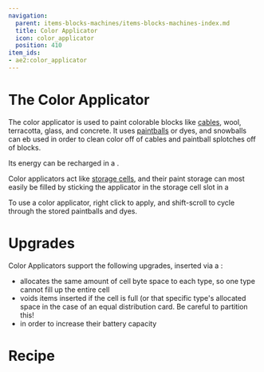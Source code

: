 ```yaml
---
navigation:
  parent: items-blocks-machines/items-blocks-machines-index.md
  title: Color Applicator
  icon: color_applicator
  position: 410
item_ids:
- ae2:color_applicator
---
```

# The Color Applicator

<ItemImage id="color_applicator" scale="4" />

The color applicator is used to paint colorable blocks like [cables](cables.md), wool, terracotta, glass, and concrete. It uses
[paintballs](paintballs.md) or dyes, and snowballs can eb used in order to clean color off of cables and paintball splotches off of blocks.

Its energy can be recharged in a <ItemLink id="charger" />.

Color applicators act like [storage cells](storage_cells.md), and their paint storage can most easily be filled by sticking
the applicator in the storage cell slot in a <ItemLink id="chest" />

To use a color applicator, right click to apply, and shift-scroll to cycle through the stored paintballs and dyes.

# Upgrades

Color Applicators support the following upgrades, inserted via a <ItemLink id="cell_workbench" />:

- <ItemLink id="equal_distribution_card" /> allocates the same amount of cell byte space to each type, so one type cannot fill up the entire cell
- <ItemLink id="void_card" /> voids items inserted if the cell is full (or that specific type's allocated space in the
case of an equal distribution card. Be careful to partition this!
- <ItemLink id="energy_card" /> in order to increase their battery capacity

# Recipe

<RecipeFor id="color_applicator" />
